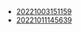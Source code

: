 - [20221003151159](/zet/20221003151159/README.md)
- [20221011145639](/zet/20221011145639/README.md)
